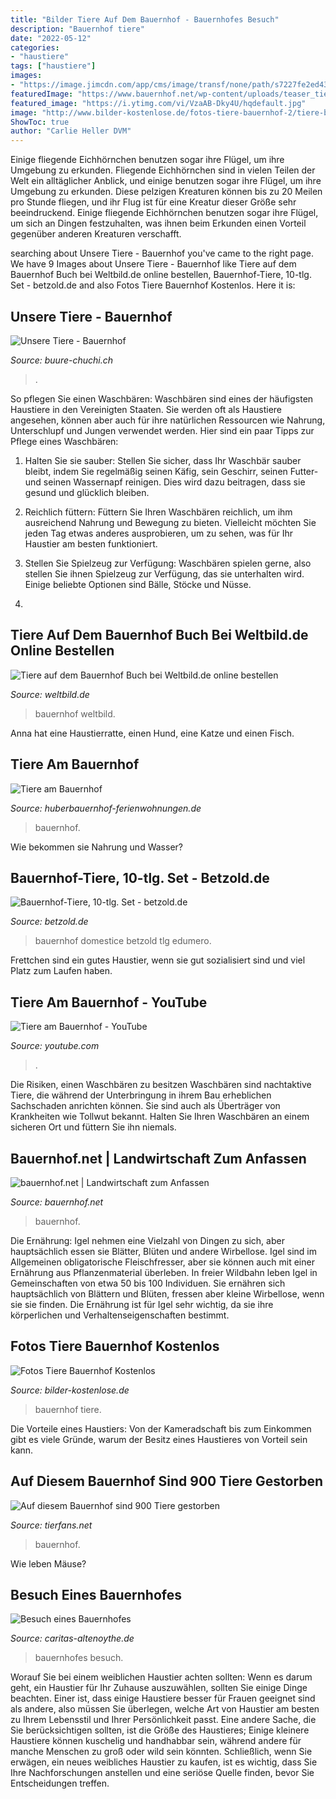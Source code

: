 ```yaml
---
title: "Bilder Tiere Auf Dem Bauernhof - Bauernhofes Besuch"
description: "Bauernhof tiere"
date: "2022-05-12"
categories:
- "haustiere"
tags: ["haustiere"]
images:
- "https://image.jimcdn.com/app/cms/image/transf/none/path/s7227fe2ed430729c/image/i1052f4c6d51454df/version/1448068514/image.jpg"
featuredImage: "https://www.bauernhof.net/wp-content/uploads/teaser_tiere.gif"
featured_image: "https://i.ytimg.com/vi/VzaAB-Dky4U/hqdefault.jpg"
image: "http://www.bilder-kostenlose.de/fotos-tiere-bauernhof-2/tiere-bauernhof-18-klein.jpg"
ShowToc: true
author: "Carlie Heller DVM"
---
```



Einige fliegende Eichhörnchen benutzen sogar ihre Flügel, um ihre Umgebung zu erkunden.
Fliegende Eichhörnchen sind in vielen Teilen der Welt ein alltäglicher Anblick, und einige benutzen sogar ihre Flügel, um ihre Umgebung zu erkunden. Diese pelzigen Kreaturen können bis zu 20 Meilen pro Stunde fliegen, und ihr Flug ist für eine Kreatur dieser Größe sehr beeindruckend. Einige fliegende Eichhörnchen benutzen sogar ihre Flügel, um sich an Dingen festzuhalten, was ihnen beim Erkunden einen Vorteil gegenüber anderen Kreaturen verschafft.

	

		
searching about Unsere Tiere - Bauernhof you've came to the right page. We have 9 Images about Unsere Tiere - Bauernhof like Tiere auf dem Bauernhof Buch bei Weltbild.de online bestellen, Bauernhof-Tiere, 10-tlg. Set - betzold.de and also Fotos Tiere Bauernhof Kostenlos. Here it is:
		
    
## Unsere Tiere - Bauernhof

<img loading=lazy src="https://image.jimcdn.com/app/cms/image/transf/none/path/s7227fe2ed430729c/image/i1052f4c6d51454df/version/1448068514/image.jpg" onerror="this.onerror=null;this.src='https://tse3.mm.bing.net/th?id=OIP.tk-SW-ZYUQ199g1jUUHlSgHaC9&amp;pid=15.1';" alt="Unsere Tiere - Bauernhof">

_Source: buure-chuchi.ch_

>. 

	

So pflegen Sie einen Waschbären:
Waschbären sind eines der häufigsten Haustiere in den Vereinigten Staaten. Sie werden oft als Haustiere angesehen, können aber auch für ihre natürlichen Ressourcen wie Nahrung, Unterschlupf und Jungen verwendet werden. Hier sind ein paar Tipps zur Pflege eines Waschbären:
1. Halten Sie sie sauber: Stellen Sie sicher, dass Ihr Waschbär sauber bleibt, indem Sie regelmäßig seinen Käfig, sein Geschirr, seinen Futter- und seinen Wassernapf reinigen. Dies wird dazu beitragen, dass sie gesund und glücklich bleiben.

2. Reichlich füttern: Füttern Sie Ihren Waschbären reichlich, um ihm ausreichend Nahrung und Bewegung zu bieten. Vielleicht möchten Sie jeden Tag etwas anderes ausprobieren, um zu sehen, was für Ihr Haustier am besten funktioniert.

3. Stellen Sie Spielzeug zur Verfügung: Waschbären spielen gerne, also stellen Sie ihnen Spielzeug zur Verfügung, das sie unterhalten wird. Einige beliebte Optionen sind Bälle, Stöcke und Nüsse.

4.

    
## Tiere Auf Dem Bauernhof Buch Bei Weltbild.de Online Bestellen

<img loading=lazy src="https://weltbild.scene7.com/asset/vgw/tiere-auf-dem-bauernhof-072290775.jpg" onerror="this.onerror=null;this.src='https://tse2.mm.bing.net/th?id=OIP.sBErr7LxeHI9hyUasVaydgHaHX&amp;pid=15.1';" alt="Tiere auf dem Bauernhof Buch bei Weltbild.de online bestellen">

_Source: weltbild.de_

>bauernhof weltbild. 

	

Anna hat eine Haustierratte, einen Hund, eine Katze und einen Fisch.

    
## Tiere Am Bauernhof

<img loading=lazy src="https://www.huberbauernhof-ferienwohnungen.de/mediapool/138/1381238/resources/32366628.JPG" onerror="this.onerror=null;this.src='https://tse4.mm.bing.net/th?id=OIP.nwAwogBQT5Je2Z8Eh92lXwHaE7&amp;pid=15.1';" alt="Tiere am Bauernhof">

_Source: huberbauernhof-ferienwohnungen.de_

>bauernhof. 

	

Wie bekommen sie Nahrung und Wasser?

    
## Bauernhof-Tiere, 10-tlg. Set - Betzold.de

<img loading=lazy src="https://static.betzold.de/images/prod/97830/Bauernhof-Tiere-10-tlg-Set-97830_a-XL.jpg" onerror="this.onerror=null;this.src='https://tse2.mm.bing.net/th?id=OIP.qwwf89NuQ5Kuh-UU56nDsAHaGD&amp;pid=15.1';" alt="Bauernhof-Tiere, 10-tlg. Set - betzold.de">

_Source: betzold.de_

>bauernhof domestice betzold tlg edumero. 

	

Frettchen sind ein gutes Haustier, wenn sie gut sozialisiert sind und viel Platz zum Laufen haben.

    
## Tiere Am Bauernhof - YouTube

<img loading=lazy src="https://i.ytimg.com/vi/VzaAB-Dky4U/hqdefault.jpg" onerror="this.onerror=null;this.src='https://tse1.mm.bing.net/th?id=OIP.brGzRNf-sf6-Nea-tc5f8AHaFj&amp;pid=15.1';" alt="Tiere am Bauernhof - YouTube">

_Source: youtube.com_

>. 

	

Die Risiken, einen Waschbären zu besitzen
Waschbären sind nachtaktive Tiere, die während der Unterbringung in ihrem Bau erheblichen Sachschaden anrichten können. Sie sind auch als Überträger von Krankheiten wie Tollwut bekannt. Halten Sie Ihren Waschbären an einem sicheren Ort und füttern Sie ihn niemals.

    
## Bauernhof.net | Landwirtschaft Zum Anfassen

<img loading=lazy src="https://www.bauernhof.net/wp-content/uploads/teaser_tiere.gif" onerror="this.onerror=null;this.src='https://tse1.mm.bing.net/th?id=OIP.DY7V4wj4_-FBosGFMcxnNgAAAA&amp;pid=15.1';" alt="bauernhof.net | Landwirtschaft zum Anfassen">

_Source: bauernhof.net_

>bauernhof. 

	

Die Ernährung: Igel nehmen eine Vielzahl von Dingen zu sich, aber hauptsächlich essen sie Blätter, Blüten und andere Wirbellose.
Igel sind im Allgemeinen obligatorische Fleischfresser, aber sie können auch mit einer Ernährung aus Pflanzenmaterial überleben. In freier Wildbahn leben Igel in Gemeinschaften von etwa 50 bis 100 Individuen. Sie ernähren sich hauptsächlich von Blättern und Blüten, fressen aber kleine Wirbellose, wenn sie sie finden. Die Ernährung ist für Igel sehr wichtig, da sie ihre körperlichen und Verhaltenseigenschaften bestimmt.

    
## Fotos Tiere Bauernhof Kostenlos

<img loading=lazy src="http://www.bilder-kostenlose.de/fotos-tiere-bauernhof-2/tiere-bauernhof-18-klein.jpg" onerror="this.onerror=null;this.src='https://tse1.mm.bing.net/th?id=OIP.6wa4RQ-yZ8AiUjGHaptzvQAAAA&amp;pid=15.1';" alt="Fotos Tiere Bauernhof Kostenlos">

_Source: bilder-kostenlose.de_

>bauernhof tiere. 

	

Die Vorteile eines Haustiers: Von der Kameradschaft bis zum Einkommen gibt es viele Gründe, warum der Besitz eines Haustieres von Vorteil sein kann.

    
## Auf Diesem Bauernhof Sind 900 Tiere Gestorben

<img loading=lazy src="https://d33jaaeq8h5fx6.cloudfront.net/2017/11/zrcbsd/jgqcwa.xhnlf5.fb.xl.jpg" onerror="this.onerror=null;this.src='https://tse4.mm.bing.net/th?id=OIP.oorkMdta8uAuJ_gC8cS8BwHaD4&amp;pid=15.1';" alt="Auf diesem Bauernhof sind 900 Tiere gestorben">

_Source: tierfans.net_

>bauernhof. 

	

Wie leben Mäuse?

    
## Besuch Eines Bauernhofes

<img loading=lazy src="https://www.caritas-altenoythe.de/wp-content/uploads/Tiere-auf-dem-Bauernhof-3.jpg" onerror="this.onerror=null;this.src='https://tse2.mm.bing.net/th?id=OIP.dRWpJ3p0FzDlalwG6Pxl9QHaJ3&amp;pid=15.1';" alt="Besuch eines Bauernhofes">

_Source: caritas-altenoythe.de_

>bauernhofes besuch. 

	

Worauf Sie bei einem weiblichen Haustier achten sollten:
Wenn es darum geht, ein Haustier für Ihr Zuhause auszuwählen, sollten Sie einige Dinge beachten. Einer ist, dass einige Haustiere besser für Frauen geeignet sind als andere, also müssen Sie überlegen, welche Art von Haustier am besten zu Ihrem Lebensstil und Ihrer Persönlichkeit passt. Eine andere Sache, die Sie berücksichtigen sollten, ist die Größe des Haustieres; Einige kleinere Haustiere können kuschelig und handhabbar sein, während andere für manche Menschen zu groß oder wild sein könnten. Schließlich, wenn Sie erwägen, ein neues weibliches Haustier zu kaufen, ist es wichtig, dass Sie Ihre Nachforschungen anstellen und eine seriöse Quelle finden, bevor Sie Entscheidungen treffen.

